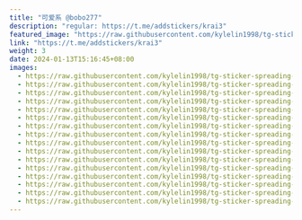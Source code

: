 ```yaml
---
title: "可爱系 @bobo277"
description: "regular: https://t.me/addstickers/krai3"
featured_image: "https://raw.githubusercontent.com/kylelin1998/tg-sticker-spreading-worldwide-images/main/img/639f51e3-ca8a-4823-99b5-220b75b10859.jpg"
link: "https://t.me/addstickers/krai3"
weight: 3
date: 2024-01-13T15:16:45+08:00
images:
  - https://raw.githubusercontent.com/kylelin1998/tg-sticker-spreading-worldwide-images/main/img/639f51e3-ca8a-4823-99b5-220b75b10859.jpg
  - https://raw.githubusercontent.com/kylelin1998/tg-sticker-spreading-worldwide-images/main/img/3800d327-eedd-4669-b313-cad78df7a6b7.jpg
  - https://raw.githubusercontent.com/kylelin1998/tg-sticker-spreading-worldwide-images/main/img/1492810f-7c19-4aa3-9455-990d54bf901f.jpg
  - https://raw.githubusercontent.com/kylelin1998/tg-sticker-spreading-worldwide-images/main/img/19d07910-5788-4121-bd7e-f12d4321446e.jpg
  - https://raw.githubusercontent.com/kylelin1998/tg-sticker-spreading-worldwide-images/main/img/4897ca67-8722-4b20-8f73-ecebb4884155.jpg
  - https://raw.githubusercontent.com/kylelin1998/tg-sticker-spreading-worldwide-images/main/img/66d4c2d5-04de-4a71-8ca3-695cbbe00453.jpg
  - https://raw.githubusercontent.com/kylelin1998/tg-sticker-spreading-worldwide-images/main/img/dd81f371-dcab-4ba8-aa7f-7cf043ea87d7.jpg
  - https://raw.githubusercontent.com/kylelin1998/tg-sticker-spreading-worldwide-images/main/img/f9d7c605-02f0-46a3-870e-67c3451d90b7.jpg
  - https://raw.githubusercontent.com/kylelin1998/tg-sticker-spreading-worldwide-images/main/img/38af47c1-710a-4288-b6a8-eeb0097c938f.jpg
  - https://raw.githubusercontent.com/kylelin1998/tg-sticker-spreading-worldwide-images/main/img/0f8238a2-dd3b-4019-b561-e0ca33b75827.jpg
  - https://raw.githubusercontent.com/kylelin1998/tg-sticker-spreading-worldwide-images/main/img/8f6fc9a4-0802-4106-8f94-9390ea4a656b.jpg
  - https://raw.githubusercontent.com/kylelin1998/tg-sticker-spreading-worldwide-images/main/img/37ad8a93-1a60-497d-b524-14b5725ce596.jpg
  - https://raw.githubusercontent.com/kylelin1998/tg-sticker-spreading-worldwide-images/main/img/270a8b66-5bb2-41da-b46a-48943920eb2c.jpg
  - https://raw.githubusercontent.com/kylelin1998/tg-sticker-spreading-worldwide-images/main/img/a0e6041b-a67e-40de-9cd7-1e53579677ee.jpg
  - https://raw.githubusercontent.com/kylelin1998/tg-sticker-spreading-worldwide-images/main/img/7500f474-a24a-49cf-b6e5-263b0152b606.jpg
  - https://raw.githubusercontent.com/kylelin1998/tg-sticker-spreading-worldwide-images/main/img/dbd49005-0373-4577-b71f-48807eb53313.jpg
---
```

